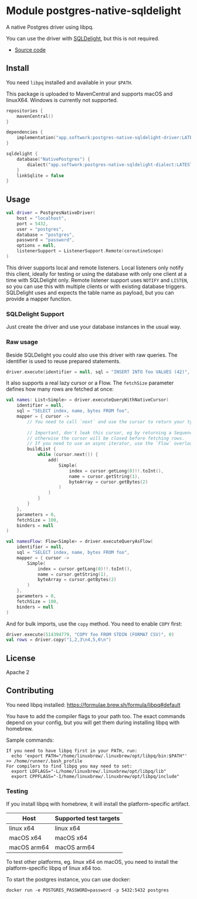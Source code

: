 # Module postgres-native-sqldelight

A native Postgres driver using libpq.

You can use the driver with [SQLDelight](https://github.com/cashapp/sqldelight), but this is not required.

- [Source code](https://github.com/hfhbd/postgres-native-sqldelight)

## Install

You need `libpq` installed and available in your `$PATH`.

This package is uploaded to MavenCentral and supports macOS and linuxX64.
Windows is currently not supported.

````kotlin
repositories {
    mavenCentral()
}

dependencies {
    implementation("app.softwork:postgres-native-sqldelight-driver:LATEST")
}

sqldelight {
    database("NativePostgres") {
        dialect("app.softwork:postgres-native-sqldelight-dialect:LATEST")
    }
    linkSqlite = false
}
````

## Usage

```kotlin
val driver = PostgresNativeDriver(
    host = "localhost",
    port = 5432,
    user = "postgres",
    database = "postgres",
    password = "password",
    options = null,
    listenerSupport = ListenerSupport.Remote(coroutineScope)
)
```

This driver supports local and remote listeners.
Local listeners only notify this client, ideally for testing or using the database with only one client at a time with
SQLDelight only.
Remote listener support uses `NOTIFY` and `LISTEN`, so you can use this with multiple clients or with existing database
triggers.
SQLDelight uses and expects the table name as payload, but you can provide a mapper function.

### SQLDelight Support

Just create the driver and use your database instances in the usual way.

### Raw usage

Beside SQLDelight you could also use this driver with raw queries.
The identifier is used to reuse prepared statements.

```kotlin
driver.execute(identifier = null, sql = "INSERT INTO foo VALUES (42)", parameters = 0, binders = null)
```

It also supports a real lazy cursor or a Flow. The `fetchSize` parameter defines how many rows are fetched at once:

```kotlin
val names: List<Simple> = driver.executeQueryWithNativeCursor(
    identifier = null,
    sql = "SELECT index, name, bytes FROM foo",
    mapper = { cursor ->
        // You need to call `next` and use the cursor to return your type, here it is a list.
        
        // Important, don't leak this cursor, eg by returning a Sequence,
        // otherwise the cursor will be closed before fetching rows.
        // If you need to use an async iterator, use the `Flow` overload, `executeQueryAsFlow`.
        buildList {
            while (cursor.next()) {
                add(
                    Simple(
                        index = cursor.getLong(0)!!.toInt(),
                        name = cursor.getString(1),
                        byteArray = cursor.getBytes(2)
                    )
                )
            }
        }
    },
    parameters = 0,
    fetchSize = 100,
    binders = null
)

val namesFlow: Flow<Simple> = driver.executeQueryAsFlow(
    identifier = null,
    sql = "SELECT index, name, bytes FROM foo",
    mapper = { cursor ->
        Simple(
            index = cursor.getLong(0)!!.toInt(),
            name = cursor.getString(1),
            byteArray = cursor.getBytes(2)
        )
    },
    parameters = 0,
    fetchSize = 100,
    binders = null
)
```

And for bulk imports, use the `copy` method. You need to enable `COPY` first:

```kotlin
driver.execute(514394779, "COPY foo FROM STDIN (FORMAT CSV)", 0)
val rows = driver.copy("1,2,3\n4,5,6\n")
```

## License

Apache 2

## Contributing

You need libpq installed: https://formulae.brew.sh/formula/libpq#default

You have to add the compiler flags to your path too.
The exact commands depend on your config, but you will get them during installing libpq with homebrew.

Sample commands:

```
If you need to have libpq first in your PATH, run:
  echo 'export PATH="/home/linuxbrew/.linuxbrew/opt/libpq/bin:$PATH"' >> /home/runner/.bash_profile
For compilers to find libpq you may need to set:
  export LDFLAGS="-L/home/linuxbrew/.linuxbrew/opt/libpq/lib"
  export CPPFLAGS="-I/home/linuxbrew/.linuxbrew/opt/libpq/include"
```

### Testing

If you install libpq with homebrew, it will install the platform-specific artifact.

| Host        | Supported test targets |
|-------------|------------------------|
| linux x64   | linux x64              |
| macOS x64   | macOS x64              |
| macOS arm64 | macOS arm64            |

To test other platforms, eg. linux x64 on macOS, you need to install the platform-specific libpq of linux x64 too.

To start the postgres instance, you can use docker:
```
docker run -e POSTGRES_PASSWORD=password -p 5432:5432 postgres
```
